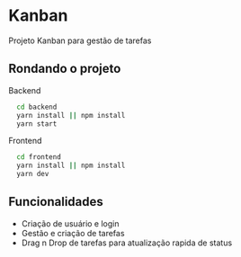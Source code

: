 
# Kanban

Projeto Kanban para gestão de tarefas


## Rondando o projeto

Backend

```bash
  cd backend
  yarn install || npm install
  yarn start
```

Frontend

```bash
  cd frontend
  yarn install || npm install
  yarn dev
```



## Funcionalidades

- Criação de usuário e login
- Gestão e criação de tarefas
- Drag n Drop de tarefas para atualização rapida de status


